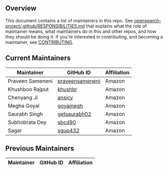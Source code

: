 ## Overview

This document contains a list of maintainers in this repo. See [opensearch-project/.github/RESPONSIBILITIES.md](https://github.com/opensearch-project/.github/blob/main/RESPONSIBILITIES.md#maintainer-responsibilities) that explains what the role of maintainer means, what maintainers do in this and other repos, and how they should be doing it. If you're interested in contributing, and becoming a maintainer, see [CONTRIBUTING](CONTRIBUTING.md).

## Current Maintainers

| Maintainer       | GitHub ID                                             | Affiliation |
|------------------|-------------------------------------------------------| ----------- |
| Praveen Sameneni | [praveensameneni](https://github.com/praveensameneni) | Amazon      |
| Khushboo Rajput  | [khushbr](https://github.com/khushbr)                 | Amazon      |
| Chenyang Ji      | [ansjcy](https://github.com/ansjcy)                   | Amazon      |
| Megha Goyal      | [goyamegh](https://github.com/goyamegh)               | Amazon      |
| Saurabh Singh    | [getsaurabh02](https://github.com/getsaurabh02)       | Amazon      |
| Subhobrata Dey   | [sbcd90](https://github.com/sbcd90)                   | Amazon      |
| Sagar            | [sgup432](https://github.com/sgup432)                 | Amazon      |

## Previous Maintainers

| Maintainer      | GitHub ID                                   | Affiliation |
|-----------------|---------------------------------------------|-------------|
